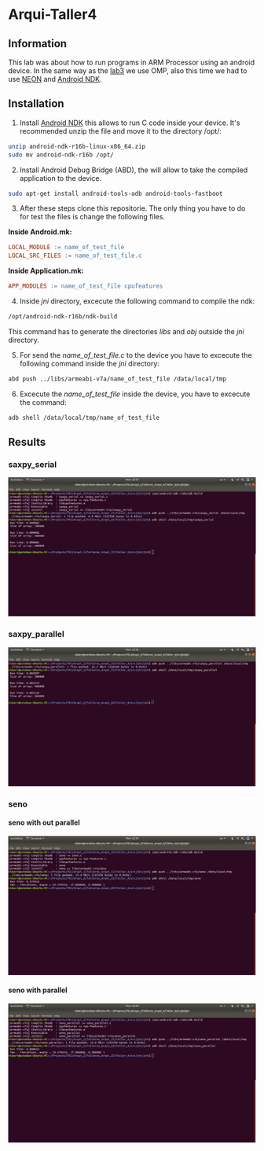 # Arqui-Taller4

## Information

This lab was about how to run programs in ARM Processor using an android device. In the same way as the [lab3](https://github.com/nabetse28/Arqui-Taller3) we use OMP, also this time we had to use [NEON](http://infocenter.arm.com/help/index.jsp?topic=/com.arm.doc.dui0205j/BABGHIFH.html) and [Android NDK](https://developer.android.com/ndk).

## Installation

1. Install [Android NDK](https://developer.android.com/ndk) this allows to run C code inside your device. It's recommended unzip the file and move it to the directory /opt/:

```bash
unzip android-ndk-r16b-linux-x86_64.zip
sudo mv android-ndk-r16b /opt/
```

2. Install Android Debug Bridge (ABD), the will allow to take the compiled application to the device.

```bash
sudo apt-get install android-tools-adb android-tools-fastboot
```

3. After these steps clone this repositorie. The only thing you have to do for test the files is change the following files.

**Inside Android.mk:**

```Makefile
LOCAL_MODULE := name_of_test_file
LOCAL_SRC_FILES := name_of_test_file.c
```

**Inside Application.mk:**

```Makefile
APP_MODULES := name_of_test_file cpufeatures
```

4. Inside _jni_ directory, excecute the following command to compile the ndk:

```bash
/opt/android-ndk-r16b/ndk-build
```

This command has to generate the directories _libs_ and _obj_ outside the _jni_ directory.

5. For send the _name_of_test_file.c_ to the device you have to excecute the following command inside the _jni_ directory:

```bash
abd push ../libs/armeabi-v7a/name_of_test_file /data/local/tmp
```

6. Excecute the _name_of_test_file_ inside the device, you have to excecute the command:

```bash
adb shell /data/local/tmp/name_of_test_file
```

## Results

### saxpy_serial

![](images/saxpy_serial.png)

### saxpy_parallel

![](images/saxpy_parallel.png)

### seno

#### seno with out parallel

![](images/seno.png)

#### seno with parallel

![](images/seno_parallel.png)
